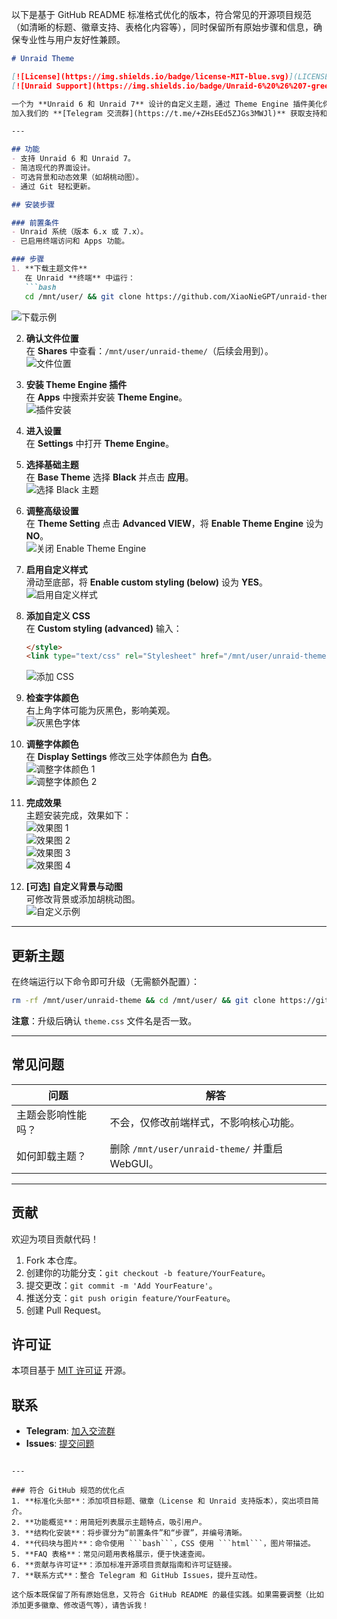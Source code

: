 以下是基于 GitHub README 标准格式优化的版本，符合常见的开源项目规范（如清晰的标题、徽章支持、表格化内容等），同时保留所有原始步骤和信息，确保专业性与用户友好性兼顾。

```markdown
# Unraid Theme

[![License](https://img.shields.io/badge/license-MIT-blue.svg)](LICENSE)
[![Unraid Support](https://img.shields.io/badge/Unraid-6%20%26%207-green.svg)](https://unraid.net/)

一个为 **Unraid 6 和 Unraid 7** 设计的自定义主题，通过 Theme Engine 插件美化你的 Unraid Web 界面。  
加入我们的 **[Telegram 交流群](https://t.me/+ZHsEEd5ZJGs3MWJl)** 获取支持和更新资讯！

---

## 功能
- 支持 Unraid 6 和 Unraid 7。
- 简洁现代的界面设计。
- 可选背景和动态效果（如胡桃动图）。
- 通过 Git 轻松更新。

## 安装步骤

### 前置条件
- Unraid 系统（版本 6.x 或 7.x）。
- 已启用终端访问和 Apps 功能。

### 步骤
1. **下载主题文件**  
   在 Unraid **终端** 中运行：  
   ```bash
   cd /mnt/user/ && git clone https://github.com/XiaoNieGPT/unraid-theme.git
   ```  
   ![下载示例](https://github.com/XiaoNieGPT/unraid-theme/assets/22927944/0a5224a5-f3fe-4ba5-977b-acb1ef767628)

2. **确认文件位置**  
   在 **Shares** 中查看：`/mnt/user/unraid-theme/`（后续会用到）。  
   ![文件位置](https://github.com/XiaoNieGPT/unraid-theme/assets/22927944/a7a15b1a-8bca-4d52-9916-aecdb78c4917)

3. **安装 Theme Engine 插件**  
   在 **Apps** 中搜索并安装 **Theme Engine**。  
   ![插件安装](https://github.com/XiaoNieGPT/unraid-theme/assets/22927944/a1e8b844-c4b3-46a3-ae5d-e72bb94b4b49)

4. **进入设置**  
   在 **Settings** 中打开 **Theme Engine**。

5. **选择基础主题**  
   在 **Base Theme** 选择 **Black** 并点击 **应用**。  
   ![选择 Black 主题](https://github.com/XiaoNieGPT/unraid-theme/assets/22927944/49d0edb8-68e5-45aa-a6c9-e75ee2150661)

6. **调整高级设置**  
   在 **Theme Setting** 点击 **Advanced VIEW**，将 **Enable Theme Engine** 设为 **NO**。  
   ![关闭 Enable Theme Engine](https://github.com/XiaoNieGPT/unraid-theme/assets/22927944/37ea54ba-b8d6-4438-bda8-c7284b1f0a9d)

7. **启用自定义样式**  
   滑动至底部，将 **Enable custom styling (below)** 设为 **YES**。  
   ![启用自定义样式](https://github.com/XiaoNieGPT/unraid-theme/assets/22927944/e8f31b42-20aa-4027-8aca-140a53495091)

8. **添加自定义 CSS**  
   在 **Custom styling (advanced)** 输入：  
   ```html
   </style>
   <link type="text/css" rel="Stylesheet" href="/mnt/user/unraid-theme/theme.css" />
   ```  
   ![添加 CSS](https://github.com/XiaoNieGPT/unraid-theme/assets/22927944/9f928eae-adfd-4a3d-b263-3f805d3188c6)

9. **检查字体颜色**  
   右上角字体可能为灰黑色，影响美观。  
   ![灰黑色字体](https://github.com/XiaoNieGPT/unraid-theme/assets/22927944/997b0410-ed11-4f2a-904e-de173039e39d)

10. **调整字体颜色**  
    在 **Display Settings** 修改三处字体颜色为 **白色**。  
    ![调整字体颜色 1](https://github.com/XiaoNieGPT/unraid-theme/assets/22927944/612aef20-d01c-4c11-8823-1f41a5a91ca9)  
    ![调整字体颜色 2](https://github.com/XiaoNieGPT/unraid-theme/assets/22927944/a6cba9eb-e62e-4f34-846b-000aa79c17c4)

11. **完成效果**  
    主题安装完成，效果如下：  
    ![效果图 1](https://github.com/XiaoNieGPT/unraid-theme/assets/22927944/3fa1137f-f6ed-4e71-b2a9-1c5e73ed940a)  
    ![效果图 2](https://github.com/XiaoNieGPT/unraid-theme/assets/22927944/ca584cc6-2c63-4051-8da0-4a6b884c4b23)  
    ![效果图 3](https://github.com/XiaoNieGPT/unraid-theme/assets/22927944/86183a2f-bdb0-4a8f-b90b-5ed6bdbe3109)  
    ![效果图 4](https://github.com/XiaoNieGPT/unraid-theme/assets/22927944/bce43985-c5cd-476b-ac9d-d72d74623ac1)

12. **[可选] 自定义背景与动图**  
    可修改背景或添加胡桃动图。  
    ![自定义示例](https://github.com/XiaoNieGPT/unraid-theme/assets/22927944/dcd4a040-0c3b-4235-9f13-b407c5ea91ea)

---

## 更新主题
在终端运行以下命令即可升级（无需额外配置）：  
```bash
rm -rf /mnt/user/unraid-theme && cd /mnt/user/ && git clone https://github.com/XiaoNieGPT/unraid-theme.git
```  
**注意**：升级后确认 `theme.css` 文件名是否一致。

---

## 常见问题
| 问题                          | 解答                                      |
|-------------------------------|-------------------------------------------|
| 主题会影响性能吗？            | 不会，仅修改前端样式，不影响核心功能。    |
| 如何卸载主题？                | 删除 `/mnt/user/unraid-theme/` 并重启 WebGUI。 |

---

## 贡献
欢迎为项目贡献代码！  
1. Fork 本仓库。
2. 创建你的功能分支：`git checkout -b feature/YourFeature`。
3. 提交更改：`git commit -m 'Add YourFeature'`。
4. 推送分支：`git push origin feature/YourFeature`。
5. 创建 Pull Request。

## 许可证
本项目基于 [MIT 许可证](LICENSE) 开源。

## 联系
- **Telegram**: [加入交流群](https://t.me/+ZHsEEd5ZJGs3MWJl)  
- **Issues**: [提交问题](https://github.com/XiaoNieGPT/unraid-theme/issues)
```

---

### 符合 GitHub 规范的优化点
1. **标准化头部**：添加项目标题、徽章（License 和 Unraid 支持版本），突出项目简介。
2. **功能概览**：用简短列表展示主题特点，吸引用户。
3. **结构化安装**：将步骤分为“前置条件”和“步骤”，并编号清晰。
4. **代码块与图片**：命令使用 ```bash```，CSS 使用 ```html```，图片带描述。
5. **FAQ 表格**：常见问题用表格展示，便于快速查阅。
6. **贡献与许可证**：添加标准开源项目贡献指南和许可证链接。
7. **联系方式**：整合 Telegram 和 GitHub Issues，提升互动性。

这个版本既保留了所有原始信息，又符合 GitHub README 的最佳实践。如果需要调整（比如添加更多徽章、修改语气等），请告诉我！
